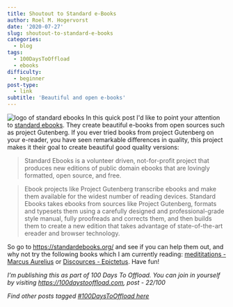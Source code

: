 ```yaml
---
title: Shoutout to Standard e-Books
author: Roel M. Hogervorst
date: '2020-07-27'
slug: shoutout-to-standard-e-books
categories:
  - blog
tags:
  - 100DaysToOffload
  - ebooks
difficulty:
  - beginner
post-type:
  - link
subtitle: 'Beautiful and open e-books'
---
```


![logo of standard ebooks](log.png)
In this quick post I'd like to point your attention to [standard ebooks](https://standardebooks.org/). They create beautiful e-books from open 
sources such as project Gutenberg. If you ever tried books from project 
Gutenberg on your e-reader, you have seen remarkable differences in quality,
this project makes it their goal to create beautiful good quality versions: 

> Standard Ebooks is a volunteer driven, not-for-profit project that produces new editions of public domain ebooks that are lovingly formatted, open source, and free.

> Ebook projects like Project Gutenberg transcribe ebooks and make them available for the widest number of reading devices. Standard Ebooks takes ebooks from sources like Project Gutenberg, formats and typesets them using a carefully designed and professional-grade style manual, fully proofreads and corrects them, and then builds them to create a new edition that takes advantage of state-of-the-art ereader and browser technology.

So go to <https://standardebooks.org/> and see if you can help them out, and 
why not try the following books which I am currently reading: [medititations - Marcus Aurelius](https://standardebooks.org/ebooks/marcus-aurelius/meditations/george-long)
or [Discources - Epictetus](https://standardebooks.org/ebooks/epictetus/discourses/george-long). Have fun!

*I’m publishing this as part of 100 Days To Offload. You can join in yourself by visiting https://100daystooffload.com, post - 22/100*

*Find other posts tagged  [#100DaysToOffload here](https://notes.rmhogervorst.nl/tags/100DaysToOffload/)*
